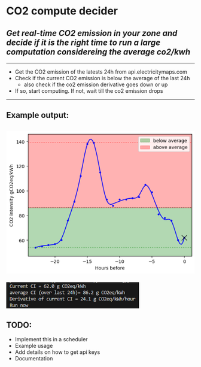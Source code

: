 # CO2 compute decider 
## _Get real-time CO2 emission in your zone and decide if it is the right time to run a large computation considereing the average co2/kwh_ 

---
- Get the CO2 emission of the latests 24h from api.electricitymaps.com
- Check if the current CO2 emission is below the average of the last 24h
  - also check if the co2 emission derivative goes down or up
- If so, start computing. If not, wait till the co2 emission drops
---

## Example output: 
![Example](example.png) 
---
![Screenshot](screenshot.png)

## TODO: 
- Implement this in a scheduler
- Example usage
- Add details on how to get api keys
- Documentation
  
